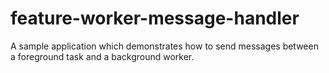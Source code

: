 # feature-worker-message-handler

A sample application which demonstrates how to send messages between a foreground task and a background worker.
